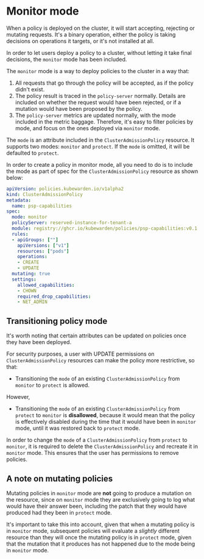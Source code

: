 # Monitor mode

When a policy is deployed on the cluster, it will start accepting,
rejecting or mutating requests. It's a binary operation, either the
policy is taking decisions on operations it targets, or it's not
installed at all.

In order to let users deploy a policy to a cluster, without
letting it take final decisions, the `monitor` mode has been included.

The `monitor` mode is a way to deploy policies to the cluster in a way
that:

1. All requests that go through the policy will be accepted, as if the
   policy didn't exist.
1. The policy result is traced in the `policy-server`
   normally. Details are included on whether the request would have
   been rejected, or if a mutation would have been proposed by the
   policy.
1. The `policy-server` metrics are updated normally, with the mode
   included in the metric baggage. Therefore, it's easy to filter policies by
   mode, and focus on the ones deployed via `monitor` mode.

The `mode` is an attribute included in the `ClusterAdmissionPolicy`
resource. It supports two modes: `monitor` and `protect`. If the
`mode` is omitted, it will be defaulted to `protect`.

In order to create a policy in monitor mode, all you need to do is to
include the mode as part of spec for the `ClusterAdmissionPolicy` resource as shown below:

```yaml
apiVersion: policies.kubewarden.io/v1alpha2
kind: ClusterAdmissionPolicy
metadata:
  name: psp-capabilities
spec:
  mode: monitor
  policyServer: reserved-instance-for-tenant-a
  module: registry://ghcr.io/kubewarden/policies/psp-capabilities:v0.1.3
  rules:
  - apiGroups: [""]
    apiVersions: ["v1"]
    resources: ["pods"]
    operations:
    - CREATE
    - UPDATE
  mutating: true
  settings:
    allowed_capabilities:
    - CHOWN
    required_drop_capabilities:
    - NET_ADMIN
```

## Transitioning policy mode

It's worth noting that certain attributes can be updated on policies
once they have been deployed.

For security purposes, a user with UPDATE permissions on
`ClusterAdmissionPolicy` resources can make the policy more
restrictive, so that:

- Transitioning the `mode` of an existing `ClusterAdmissionPolicy`
  from `monitor` to `protect` is allowed.

However,

- Transitioning the `mode` of an existing `ClusterAdmissionPolicy`
  from `protect` to `monitor` is **disallowed**, because it would mean
  that the policy is effectively disabled during the time that it
  would have been in `monitor` mode, until it was restored back to
  `protect` mode.

In order to change the `mode` of a `ClusterAdmissionPolicy` from
`protect` to `monitor`, it is required to delete the
`ClusterAdmissionPolicy` and recreate it in `monitor` mode. This
ensures that the user has permissions to remove policies.

## A note on mutating policies

Mutating policies in `monitor` mode are **not** going to produce a
mutation on the resource, since on `monitor` mode they are exclusively
going to log what would have their answer been, including the patch
that they would have produced had they been in `protect` mode.

It's important to take this into account, given that when a mutating
policy is in `monitor` mode, subsequent policies will evaluate a
*slightly* different resource than they will once the mutating policy
is in `protect` mode, given that the mutation that it produces has not
happened due to the mode being in `monitor` mode.

